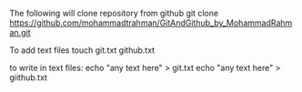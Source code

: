 The following will clone repository from github
git clone https://github.com/mohammadtrahman/GitAndGithub_by_MohammadRahman.git

To add text files
touch git.txt github.txt


to write in text files:
echo "any text here" > git.txt
echo "any text here" > giithub.txt